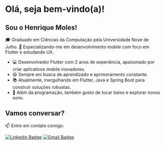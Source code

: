 # Olá, seja bem-vindo(a)!

## Sou o Henrique Moles!

🎓 Graduado em Ciências da Computação pela Universidade Nove de Julho.
📱 Especializando-me em desenvolvimento mobile com foco em Flutter e estudando UX.

- 💻 Desenvolvedor Flutter com 2 anos de experiência, apaixonado por criar aplicativos mobile inovadores.
- 😄 Sempre em busca de aprendizado e aprimoramento constante.
- 📚 Atualmente, mergulhando em Flutter, Java e Spring Boot para construir soluções robustas.
- 🎸 Além da programação, também gosto de tocar baixo e explorar novos sons.

## Vamos conversar?

📫 Entre em contato comigo:

[![Linkedin Badge](https://img.shields.io/badge/-LinkedIn-blue?style=flat-square&logo=Linkedin&logoColor=white&link=https://www.linkedin.com/in/henrique-moles/)](https://www.linkedin.com/in/henrique-moles/)
[![Gmail Badge](https://img.shields.io/badge/-Gmail-c14438?style=flat-square&logo=Gmail&logoColor=white&link=mailto:henriquemoles@gmail.com)](mailto:henriquemoles@gmail.com)